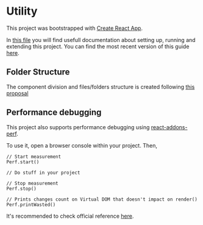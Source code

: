 Utility
==========================

This project was bootstrapped with [Create React App](https://github.com/facebookincubator/create-react-app).

In [this file](docs/README.md) you will find usefull documentation about setting up, running and extending this project.
You can find the most recent version of this guide [here](https://github.com/facebookincubator/create-react-app/blob/master/packages/react-scripts/template/README.md).


## Folder Structure
The component division and files/folders structure is created following [this proposal](https://gist.github.com/ryanflorence/daafb1e3cb8ad740b346)


## Performance debugging
This project also supports performance debugging using [react-addons-perf](https://www.npmjs.com/package/react-addons-perf).  

To use it, open a browser console within your project. Then,
```
// Start measurement
Perf.start()

// Do stuff in your project

// Stop measurement
Perf.stop()

// Prints changes count on Virtual DOM that doesn't impact on render()
Perf.printWasted()
```

It's recommended to check official reference [here](https://facebook.github.io/react/docs/perf.html).
